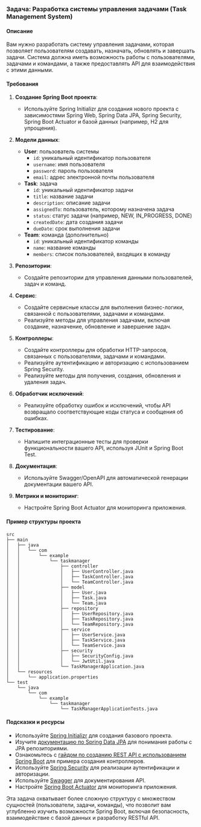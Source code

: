 ### Задача: Разработка системы управления задачами (Task Management System)

#### Описание
Вам нужно разработать систему управления задачами, которая позволяет пользователям создавать, назначать, обновлять и завершать задачи. Система должна иметь возможность работы с пользователями, задачами и командами, а также предоставлять API для взаимодействия с этими данными.

#### Требования

1. **Создание Spring Boot проекта**:
    - Используйте Spring Initializr для создания нового проекта с зависимостями Spring Web, Spring Data JPA, Spring Security, Spring Boot Actuator и базой данных (например, H2 для упрощения).

2. **Модели данных**:
    - **User**: пользователь системы
        - `id`: уникальный идентификатор пользователя
        - `username`: имя пользователя
        - `password`: пароль пользователя
        - `email`: адрес электронной почты пользователя
    - **Task**: задача
        - `id`: уникальный идентификатор задачи
        - `title`: название задачи
        - `description`: описание задачи
        - `assignedTo`: пользователь, которому назначена задача
        - `status`: статус задачи (например, NEW, IN_PROGRESS, DONE)
        - `createdDate`: дата создания задачи
        - `dueDate`: срок выполнения задачи
    - **Team**: команда (дополнительно)
        - `id`: уникальный идентификатор команды
        - `name`: название команды
        - `members`: список пользователей, входящих в команду

3. **Репозитории**:
    - Создайте репозитории для управления данными пользователей, задач и команд.

4. **Сервис**:
    - Создайте сервисные классы для выполнения бизнес-логики, связанной с пользователями, задачами и командами.
    - Реализуйте методы для управления задачами, включая создание, назначение, обновление и завершение задач.

5. **Контроллеры**:
    - Создайте контроллеры для обработки HTTP-запросов, связанных с пользователями, задачами и командами.
    - Реализуйте аутентификацию и авторизацию с использованием Spring Security.
    - Реализуйте методы для получения, создания, обновления и удаления задач.

6. **Обработчик исключений**:
    - Реализуйте обработку ошибок и исключений, чтобы API возвращало соответствующие коды статуса и сообщения об ошибках.

7. **Тестирование**:
    - Напишите интеграционные тесты для проверки функциональности вашего API, используя JUnit и Spring Boot Test.

8. **Документация**:
    - Используйте Swagger/OpenAPI для автоматической генерации документации вашего API.

9. **Метрики и мониторинг**:
    - Настройте Spring Boot Actuator для мониторинга приложения.

#### Пример структуры проекта

```
src
├── main
│   ├── java
│   │   └── com
│   │       └── example
│   │           └── taskmanager
│   │               ├── controller
│   │               │   ├── UserController.java
│   │               │   ├── TaskController.java
│   │               │   └── TeamController.java
│   │               ├── model
│   │               │   ├── User.java
│   │               │   ├── Task.java
│   │               │   └── Team.java
│   │               ├── repository
│   │               │   ├── UserRepository.java
│   │               │   ├── TaskRepository.java
│   │               │   └── TeamRepository.java
│   │               ├── service
│   │               │   ├── UserService.java
│   │               │   ├── TaskService.java
│   │               │   └── TeamService.java
│   │               ├── security
│   │               │   ├── SecurityConfig.java
│   │               │   └── JwtUtil.java
│   │               └── TaskManagerApplication.java
│   └── resources
│       └── application.properties
└── test
    └── java
        └── com
            └── example
                └── taskmanager
                    └── TaskManagerApplicationTests.java
```

#### Подсказки и ресурсы

- Используйте [Spring Initializr](https://start.spring.io/) для создания базового проекта.
- Изучите [документацию по Spring Data JPA](https://spring.io/projects/spring-data-jpa) для понимания работы с JPA репозиториями.
- Ознакомьтесь с [гайдом по созданию REST API с использованием Spring Boot](https://spring.io/guides/gs/rest-service/) для примера создания контроллеров.
- Используйте [Spring Security](https://spring.io/projects/spring-security) для реализации аутентификации и авторизации.
- Используйте [Swagger](https://springfox.github.io/springfox/docs/current/) для документирования API.
- Настройте [Spring Boot Actuator](https://spring.io/guides/gs/actuator-service/) для мониторинга приложения.

Эта задача охватывает более сложную структуру с множеством сущностей (пользователи, задачи, команды), что позволит вам углубленно изучить возможности Spring Boot, включая безопасность, взаимодействие с базой данных и разработку RESTful API.